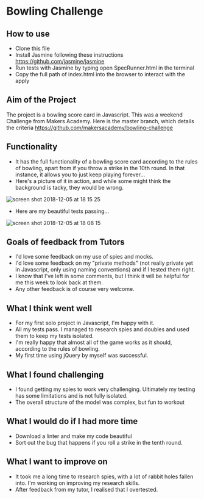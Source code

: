 
Bowling Challenge
=================

How to use
-----

* Clone this file
* Install Jasmine following these instructions https://github.com/jasmine/jasmine
* Run tests with Jasmine by typing open SpecRunner.html in the terminal
* Copy the full path of index.html into the browser to interact with the apply

Aim of the Project
-----

The project is a bowling score card in Javascript. This was a weekend Challenge from Makers Academy. Here is the master branch, which details the criteria https://github.com/makersacademy/bowling-challenge

Functionality 
-----
* It has the full functionality of a bowling score card according to the rules of bowling, apart from if you throw a strike in the 10th round. In that instance, it allows you to just keep playing forever...
* Here's a picture of it in action, and while some might think the background is tacky, they would be wrong. 


![screen shot 2018-12-05 at 18 15 25](https://user-images.githubusercontent.com/42243785/49534625-de7a5f00-f8b9-11e8-9795-de670286cdf3.png)



* Here are my beautiful tests passing...

![screen shot 2018-12-05 at 18 08 15](https://user-images.githubusercontent.com/42243785/49534495-8f342e80-f8b9-11e8-95de-9a52df747eeb.png)


Goals of feedback from Tutors
-----
* I'd love some feedback on my use of spies and mocks.
* I'd love some feedback on my "private methods" (not really private yet in Javascript, only using naming conventions) and if I tested them right.
* I know that I've left in some comments, but I think it will be helpful for me this week to look back at them.
* Any other feedback is of course very welcome.

What I think went well
-----

* For my first solo project in Javascript, I'm happy with it. 
* All my tests pass. I managed to research spies and doubles and used them to keep my tests isolated.
* I'm really happy that almost all of the game works as it should, according to the rules of bowling.
* My first time using jQuery by myself was successful.


What I found challenging
------

* I found getting my spies to work very challenging. Ultimately my testing has some limitations and is not fully isolated.
* The overall structure of the model was complex, but fun to workout

What I would do if I had more time
------
* Download a linter and make my code beautiful
* Sort out the bug that happens if you roll a strike in the tenth round. 


What I want to improve on
-----
* It took me a long time to research spies, with a lot of rabbit holes fallen into. I'm working on improving my research skills.
* After feedback from my tutor, I realised that I overtested. 
